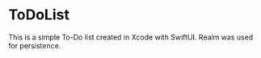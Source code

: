 # ToDoList
This is a simple To-Do list created in Xcode with SwiftUI. Realm was used for persistence.
